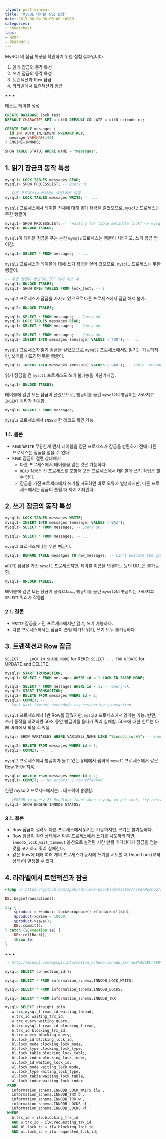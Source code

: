 ```yaml
---
layout: post-minimal
title: 'MySQL 테이블 잠금 실험'
date: 2017-08-04 00:00:00 +0900
categories:
- cheatsheet
tags:
- 개발자
- 데이터베이스
---
```


MySQL의 잠금 특성을 확인하기 위한 실험 결과입니다.
1. 읽기 잠금의 동작 특성
2. 쓰기 잠금의 동작 특성
3. 트랜잭션과 Row 잠금
4. 라라벨에서 트랜잭션과 잠금

<!--more-->
<div class="spacer">• • •</div>

테스트 테이블 생성

```sql
CREATE DATABASE lock_test 
DEFAULT CHARACTER SET = utf8 DEFAULT COLLATE = utf8_unicode_ci;

CREATE TABLE messages (
  id INT AUTO_INCREMENT PRIMARY KEY,
  message VARCHAR(140)
) ENGINE=INNODB;

SHOW TABLE STATUS WHERE NAME = "messages";
```

## 1. 읽기 잠금의 동작 특성

```sql
mysql1> LOCK TABLES messages READ;
mysql1> SHOW PROCESSLIST; -- Query ok
```

```sql
-- 다른 프로세스(=~커넥션=~세션)에서 실행
mysql2> LOCK TABLES messages WRITE; -- ...
```

`mysql1` 프로세스에서 테이블 전체에 대해 읽기 잠금을 걸었으므로, `mysql2` 프로세스는 무한 뺑글이.

```sql
mysql1> SHOW PROCESSLIST; -- "Waiting for table metadata lock" <= mysql2 프로세스의 상태
mysql1> UNLOCK TABLES;
```

`mysql1`이 테이블 잠금을 푸는 순간 `mysql2` 프로세스는 뺑글이 사라지고, 쓰기 잠금 얻어감.

```sql
mysql1> SELECT * FROM messages; -- ...
```

`mysql2` 프로세스가 테이블에 대해 쓰기 잠금을 얻어 갔으므로, `mysql1` 프로세스는 무한 뺑글이.
 
 ```sql
-- 무한 뺑글이 돌던 SELECT 쿼리 취소 후
mysql1> UNLOCK TABLES;
mysql1> SHOW OPEN TABLES FROM lock_test; -- 1
```

`mysql2` 프로세스가 잠금을 가지고 있으므로 다른 프로세스에서 잠금 해제 불가.

```sql
mysql2> UNLOCK TABLES;
```

```sql
mysql1> SELECT * FROM messages; -- Query ok.
mysql1> LOCK TABLES messages READ;
mysql1> SELECT * FROM messages; -- Query ok.
```

```sql
mysql2> SELECT * FROM messages; -- Query ok.
mysql2> INSERT INTO messages (message) VALUES ('FOO'); -- ...
```

`mysql1` 프로세스가 읽기 잠금을 걸었으므로, `mysql2` 프로세스에서도 읽기는 가능하지만, 쓰기를 시도하면 무한 뺑글이.

```sql
mysql1> INSERT INTO messages (message) VALUES ('BAR'); -- Table 'messages' was locked with a READ lock and can't be updated
```

읽기 잠금을 건 `mysql1` 프로세스도 쓰기 불가능을 마찬가지임.

```sql
mysql1> UNLOCK TABLES;
```

테이블에 걸린 모든 잠금이 풀렸으므로, 뺑글이를 돌던 `mysql2`의 뺑글이는 사라지고 `INSERT` 쿼리가 작동함.
 
 ```sql
mysql1> SELECT * FROM messages;
```

`mysql2` 프로세스에서 `INSERT`한 레코드 확인 가능.

### 1.1. 결론

-   `READ`/`WRITE` 무관한게 먼저 테이블을 잠근 프로세스가 잠금을 반환하기 전에 다른 프로세스는 잠금을 얻을 수 없다.
-   `READ` 잠금이 걸린 상태에서 
    -   다른 프로세스에서 테이블을 읽는 것은 가능하다. 
    -   `READ` 잠금은 건 프로세스를 포함해 모든 프로세스에서 테이블에 쓰기 작업은 할 수 없다.   
    -   잠금을 가진 프로세스에서 쓰기를 시도하면 바로 오류가 발생하지만, 다른 프로세스에서는 잠금이 풀릴 때 까지 기다린다.

## 2. 쓰기 잠금의 동작 특성

```sql
mysql1> LOCK TABLES messages WRITE;
mysql1> INSERT INTO messages (message) VALUES ('BAZ');
mysql1> SELECT * FROM messages; -- Query ok.
```

```sql
mysql2> SELECT * FROM messages; -- ...
```

`mysql2` 프로세스에서는 무한 뺑글이.

```sql
mysql1> RENAME TABLE messages TO new_messages; -- Can't execute the given command because you have active locked tables or an active transaction
```

`WRITE` 잠금을 가진 `mysql1` 프로세스지만, 테이블 이름을 변경하는 등의 DDL은 불가능함.

```sql
mysql1> UNLOCK TABLES;
```

테이블에 걸린 모든 잠금이 풀렸으므로, 뺑글이를 돌던 `mysql2`의 뺑글이는 사라지고 `SELECT` 쿼리가 작동함.

### 2.1. 결론

-   `WRITE` 잠금을 가진 프로세스에서만 읽기, 쓰기 가능하다.
-   다른 프로세스에서는 잠금이 풀릴 때가지 읽기, 쓰기 모두 불가능하다.

## 3. 트랜잭션과 Row 잠금

`SELECT ... LOCK IN SHARE MODE` for READ, `SELECT ... FOR UPDATE` for UPDATE and DELETE.

```sql
mysql1> START TRANSACTION; 
mysql1> SELECT * FROM messages WHERE id = 1 LOCK IN SHARE MODE;
```

```sql
mysql2> SELECT * FROM messages WHERE id = 1; -- Query ok.
mysql2> START TRANSACTION; 
mysql2> DELETE FROM messages WHERE id = 1; 
mysql2> COMMIT; -- ...
-- Lock wait timeout exceeded; try restarting transaction
```

`mysql1` 프로세스에서 1번 Row를 잠궜지만, `mysql2` 프로세스에서 읽기는 가능. 반면, 쓰기 동작을 하려하면 50초 동안 뺑글이를 돌다가 쿼리 실패함. 50초에 대한 힌트는 아래 쿼리에서 찾을 수 있음.

```sql
mysql> SHOW VARIABLES WHERE VARIABLE_NAME LIKE "%innodb_lock%"; -- innodb_lock_wait_timeout: 50
```

```sql
mysql2> DELETE FROM messages WHERE id = 1; 
mysql2> COMMIT; -- ...
```

`mysql2` 프로세스에서 뺑글이가 돌고 있는 상태에서 쨉싸게 `mysql1` 프로세스에서 같은 Row 1번을 지움.

```sql
mysql1> DELETE FROM messages WHERE id = 1; 
mysql1> COMMIT; -- No errors; 1 row affected
```

한편 mysql2 프로세스에서는... 데드락이 발생함.

```sql
-- [ERROR in query 2] Deadlock found when trying to get lock; try restarting transaction
mysql2> SHOW ENGINE INNODB STATUS;
```

### 3.1. 결론

-   Row 잠금이 걸려도 다른 프로세스에서 읽기는 가능하지만, 쓰기는 불가능하다.
-   Row 잠금이 걸린 상태에서 다른 프로세스에서 쓰기를 시도하려 하면, `innodb_lock_wait_timeout` 옵션으로 설정된 시간 만큼 기다리다가 잠금을 얻는 것을 포기하고 쿼리 실패한다.
-   같은 Row에 대해 여러 개의 프로세스가 동시에 쓰기를 시도할 때 Dead Lock(교착상태)이 발생할 수 있다.

## 4. 라라벨에서 트랜잭션과 잠금

```php
<?php // https://github.com/appkr/db-lock-poc/blob/master/core/Myshop/Infrastructure/Eloquent/EloquentProductRepository.php#L22-L25

DB::beginTransaction();

try {
    $product = Product::lockForUpdate()->findOrFail($id);
    $product->prime = 10000;
    $product->save();
    DB::commit();
} catch (\Exception $e) {
    DB::rollBack();
    throw $e;
}
```

<div class="spacer">• • •</div>

```sql
-- http://minsql.com/mysql/information_schema-innodb_xxx-%EB%A5%BC-%ED%99%9C%EC%9A%A9%ED%95%9C-lock-%EC%A0%95%EB%B3%B4-%ED%99%95%EC%9D%B8/

mysql> SELECT connection_id();

mysql> SELECT * FROM information_schema.INNODB_LOCK_WAITS;

mysql> SELECT * FROM information_schema.INNODB_LOCKS;

mysql> SELECT * FROM information_schema.INNODB_TRX;

mysql> SELECT straight_join
   w.trx_mysql_thread_id waiting_thread,
   w.trx_id waiting_trx_id,
   w.trx_query waiting_query,
   b.trx_mysql_thread_id blocking_thread,
   b.trx_id blocking_trx_id,
   b.trx_query blocking_query,
   bl.lock_id blocking_lock_id,
   bl.lock_mode blocking_lock_mode,
   bl.lock_type blocking_lock_type,
   bl.lock_table blocking_lock_table,
   bl.lock_index blocking_lock_index,
   wl.lock_id waiting_lock_id,
   wl.lock_mode waiting_lock_mode,
   wl.lock_type waiting_lock_type,
   wl.lock_table waiting_lock_table,
   wl.lock_index waiting_lock_index
 FROM
   information_schema.INNODB_LOCK_WAITS ilw ,
   information_schema.INNODB_TRX b , 
   information_schema.INNODB_TRX w , 
   information_schema.INNODB_LOCKS bl , 
   information_schema.INNODB_LOCKS wl
 WHERE
   b.trx_id = ilw.blocking_trx_id
   AND w.trx_id = ilw.requesting_trx_id
   AND bl.lock_id = ilw.blocking_lock_id
   AND wl.lock_id = ilw.requested_lock_id;
```
